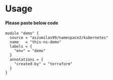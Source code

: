# Usage

#### Please paste below code
```
module "demo" {
  source = "aszumilas99/namespace2/kubernetes"
  name   = "this-ns-demo"
  labels = {
    "env" = "demo"
  }
  annotations = {
    "created-by" = "terraform"
  }
}

```
